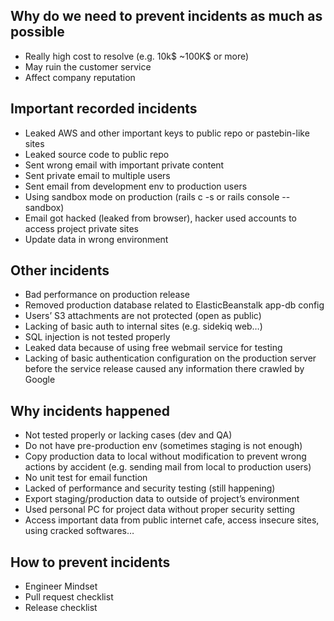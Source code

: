 ## Why do we need to prevent incidents as much as possible

- Really high cost to resolve (e.g. 10k$ ~100K$ or more)
- May ruin the customer service
- Affect company reputation

## Important recorded incidents

- Leaked AWS and other important keys to public repo or pastebin-like sites
- Leaked source code to public repo
- Sent wrong email with important private content
- Sent private email to multiple users
- Sent email from development env to production users
- Using sandbox mode on production (rails c -s or rails console --sandbox)
- Email got hacked (leaked from browser), hacker used accounts to access project private sites
- Update data in wrong environment

## Other incidents
 
- Bad performance on production release
- Removed production database related to ElasticBeanstalk app-db config
- Users’ S3 attachments are not protected (open as public)
- Lacking of basic auth to internal sites (e.g. sidekiq web…)
- SQL injection is not tested properly
- Leaked data because of using free webmail service for testing
- Lacking of basic authentication configuration on the production server before the service release caused any information there crawled by Google
 
 ## Why incidents happened

- Not tested properly or lacking cases (dev and QA)
- Do not have pre-production env (sometimes staging is not enough)
- Copy production data to local without modification to prevent wrong actions by accident (e.g. sending mail from local to production users)
- No unit test for email function
- Lacked of performance and security testing (still happening) 
- Export staging/production data to outside of project’s environment
- Used personal PC for project data without proper security setting 
- Access important data from public internet cafe, access insecure sites, using cracked softwares…

## How to prevent incidents
- Engineer Mindset
- Pull request checklist
- Release checklist
